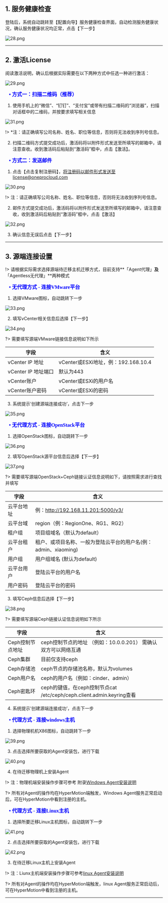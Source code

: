 ## 1. 服务健康检查

登陆后，系统自动跳转至【配置向导】服务健康检查界面，自动检测服务健康状况，确认服务健康状况均正常，点击【下一步】

![28.png](https://oneprocloud.oss-cn-beijing.aliyuncs.com/_images/standalone/28.png ':size=90%')

 ---
## 2. 激活License

阅读激活说明，确认后根据实际需要在以下两种方式中任选一种进行激活：

![29.png](https://oneprocloud.oss-cn-beijing.aliyuncs.com/_images/standalone/29.png ':size=90%')


**<font face="中易宋体" size=3 color=blue>&ensp; • 方式一：扫描二维码（推荐）</font>**

1. 使用手机上的“微信”、“钉钉”、“支付宝”或带有扫描二维码的“浏览器”，扫描对话框中的二维码，并按要求填写相关信息

![31.png](https://oneprocloud.oss-cn-beijing.aliyuncs.com/_images/standalone/31.png ':size=90%')

!> *注：请正确填写公司名称、姓名、职位等信息，否则将无法收到序列号信息。                           

2. 扫描二维码方式提交成功后，激活码将以附件形式发送至所填写的邮箱中，请注意查收。收到激活码后粘贴到“激活码”框中，点击【激活】。


**<font face="中易宋体" size=3 color=blue>&ensp; • 方式二：发送邮件</font>**

1. 点击【点击复制注册码】，将注册码以邮件形式发送至license@oneprocloud.com

![30.png](https://oneprocloud.oss-cn-beijing.aliyuncs.com/_images/standalone/30.png ':size=90%')

!> 注：请正确填写公司名称、姓名、职位等信息，否则将无法收到序列号信息。                           

2. 邮件方式提交成功后，激活码将以附件形式发送至所填写的邮箱中，请注意查收，收到激活码后粘贴到“激活码”框中，点击【激活】

![32.png](https://oneprocloud.oss-cn-beijing.aliyuncs.com/_images/standalone/32.png ':size=90%')

3. 确认信息无误后点击【下一步】

---

## 3. 源端连接设置

!> 请根据实际需求选择源端待迁移主机迁移方式，目前支持**「Agent代理」**及**「Agentless无代理」**两种模式


**<font face="中易宋体" size=3 color=blue>&ensp; • 无代理方式 - 连接VMware平台</font>**

1. 选择VMware图标，自动跳转下一步

![33.png](https://oneprocloud.oss-cn-beijing.aliyuncs.com/_images/standalone/33.png ':size=90%')

2. 填写vCenter相关信息后选择【下一步】

![34.png](https://oneprocloud.oss-cn-beijing.aliyuncs.com/_images/standalone/34.png ':size=90%')

?> 需要填写源端VMware链接信息说明如下所示

字段  | 含义
------------- | -------------
vCenter IP 地址   | vCenter或ESXi地址，例：192.168.10.4
vCenter IP 地址端口  | 默认为443
vCenter账户  | vCenter或ESXi的用户名
vCenter账户密码  | vCenter或ESXi的密码

3. 系统提示’创建源端连接成功’，点击下一步

![35.png](https://oneprocloud.oss-cn-beijing.aliyuncs.com/_images/standalone/35.png ':size=90%')


**<font face="中易宋体" size=3 color=blue>&ensp; • 无代理方式 - 连接OpenStack平台</font>**

1. 选择OpenStack图标，自动跳转下一步

![36.png](https://oneprocloud.oss-cn-beijing.aliyuncs.com/_images/standalone/36.png ':size=90%')

2. 填写OpenStack源平台信息后选择【下一步】

![37.png](https://oneprocloud.oss-cn-beijing.aliyuncs.com/_images/standalone/37.png ':size=90%')

?> 需要填写源端OpenStack+Ceph链接认证信息说明如下，请按照需求进行查找并填写

字段  | 含义
-----------------| -------------
云平台地址&nbsp; &nbsp; &nbsp; &nbsp;    | 例：http://192.168.11.201:5000/v3/
云平台域  | region（例：RegionOne、RG1、RG2）
租户组  | 项目组域名（默认为default）
云平台租户      | 租户、或项目名称、一般为登陆云平台的用户名(例：admin、xiaoming)
用户组  | 用户组域名 (默认为default)
云平台用户  | 登陆云平台的用户名
用户密码  | 登陆云平台的密码

3. 填写Ceph信息后选择【下一步】

![38.png](https://oneprocloud.oss-cn-beijing.aliyuncs.com/_images/standalone/38.png ':size=90%')

?> 需要填写源端Ceph链接认证信息说明如下所示

字段 | 含义
-----------------| -------------
Ceph控制节点地址&nbsp; &nbsp; &nbsp; &nbsp;   | ceph控制节点的地址  （例如：10.0.0.201） 需确认双方可以网络互通
Ceph集群 | 目前仅支持ceph
Ceph存储池  | ceph节点的存储池名称，默认为volumes
Ceph用户名     |ceph的用户名（例如：cinder、admin）
Ceph密匙环 | ceph的键值，在ceph控制节点cat /etc/ceph/ceph.client.admin.keyring查看

4. 系统提示’创建源端连接成功’，点击下一步


**<font face="中易宋体" size=3 color=blue>&ensp; • 代理方式 - 连接windows主机</font>**

1. 选择物理机机X86图标，自动跳转下一步

![39.png](https://oneprocloud.oss-cn-beijing.aliyuncs.com/_images/standalone/39.png ':size=90%')

3. 点击选择所要获取的Agent安装包，进行下载

![40.png](https://oneprocloud.oss-cn-beijing.aliyuncs.com/_images/standalone/40.png ':size=90%')

4. 在待迁移物理机上安装Agent

!> 注：物理机端安装操作步骤可参考 附录[Windows Agent安装说明](https://docs.oneprocloud.com/#/Appendix?id=_21-windows-agent%e5%ae%89%e8%a3%85%e8%af%b4%e6%98%8e)

?> 所有对Agent的操作均在HyperMotion端触发，Windows Agent服务正常启动后，可在HyperMotion中看到注册的主机。


**<font face="中易宋体" size=3 color=blue>&ensp; • 代理方式 - 连接Linux主机</font>**
1. 选择所要迁移Linux主机图标，自动跳转下一步

![41.png](https://oneprocloud.oss-cn-beijing.aliyuncs.com/_images/standalone/41.png ':size=90%')

2. 点击选择所要获取的Agent安装包，进行下载

![42.png](https://oneprocloud.oss-cn-beijing.aliyuncs.com/_images/standalone/42.png ':size=90%')

3. 在待迁移Linux主机上安装Agent

!> 注：Liunx主机端安装操作步骤可参考[linux Agent安装说明](https://docs.oneprocloud.com/#/Appendix?id=_22-linux-agent%e5%ae%89%e8%a3%85%e8%af%b4%e6%98%8e)

?> 所有对Agent的操作均在HyperMotion端触发，linux  Agent服务正常启动后，可在HyperMotion中看到注册的主机。

---